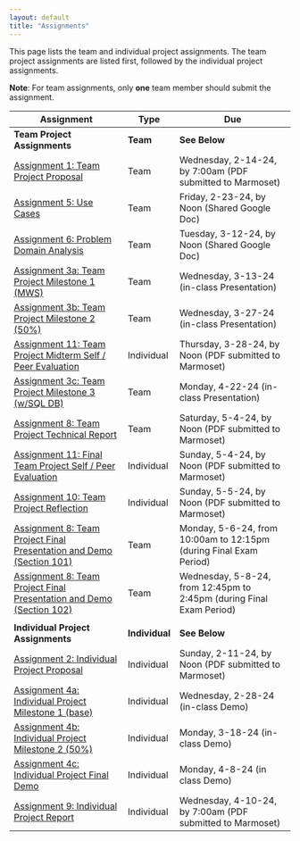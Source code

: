 ```yaml
---
layout: default
title: "Assignments"
---
```


This page lists the team and individual project assignments. The team project assignments are listed first, followed by the individual project assignments.

**Note**: For team assignments, only **one** team member should submit the assignment.

Assignment | Type | Due
---------- | ---- | ---
**Team Project Assignments** | **Team** | **See Below**
[Assignment 1: Team Project Proposal](assign01.html) | Team | Wednesday, 2-14-24, by 7:00am (PDF submitted to Marmoset)
[Assignment 5: Use Cases](assign05.html) | Team | Friday, 2-23-24, by Noon (Shared Google Doc)
[Assignment 6: Problem Domain Analysis](assign06.html) | Team | Tuesday, 3-12-24, by Noon (Shared Google Doc)
[Assignment 3a: Team Project Milestone 1 (MWS)](assign03.html) | Team | Wednesday, 3-13-24 (in-class Presentation)
[Assignment 3b: Team Project Milestone 2 (50%)](assign03.html) | Team | Wednesday, 3-27-24 (in-class Presentation)
[Assignment 11: Team Project Midterm Self / Peer Evaluation](assign11.html) | Individual | Thursday, 3-28-24, by Noon (PDF submitted to Marmoset)
[Assignment 3c: Team Project Milestone 3 (w/SQL DB)](assign03.html) | Team | Monday, 4-22-24 (in-class Presentation)
[Assignment 8: Team Project Technical Report](assign08.html) | Team | Saturday, 5-4-24, by Noon (PDF submitted to Marmoset)
[Assignment 11: Final Team Project Self / Peer Evaluation](assign11.html) | Individual | Sunday, 5-4-24, by Noon (PDF submitted to Marmoset)
[Assignment 10: Team Project Reflection](assign10.html) | Individual | Sunday, 5-5-24, by Noon (PDF submitted to Marmoset)
[Assignment 8: Team Project Final Presentation and Demo (Section 101)](assign08.html) | Team | Monday, 5-6-24, from 10:00am to 12:15pm (during Final Exam Period)
[Assignment 8: Team Project Final Presentation and Demo (Section 102)](assign08.html) | Team | Wednesday, 5-8-24, from 12:45pm to 2:45pm (during Final Exam Period)
 | |
**Individual Project Assignments** | **Individual** | **See Below**
[Assignment 2: Individual Project Proposal](assign02.html) | Individual | Sunday, 2-11-24, by Noon (PDF submitted to Marmoset)
[Assignment 4a: Individual Project Milestone 1 (base)](assign04.html) | Individual | Wednesday, 2-28-24 (in-class Demo)
[Assignment 4b: Individual Project Milestone 2 (50%)](assign04.html) | Individual | Monday, 3-18-24 (in-class Demo)
[Assignment 4c: Individual Project Final Demo](assign04.html) | Individual | Monday, 4-8-24 (in class Demo)
[Assignment 9: Individual Project Report](assign09.html) | Individual | Wednesday, 4-10-24, by 7:00am (PDF submitted to Marmoset)